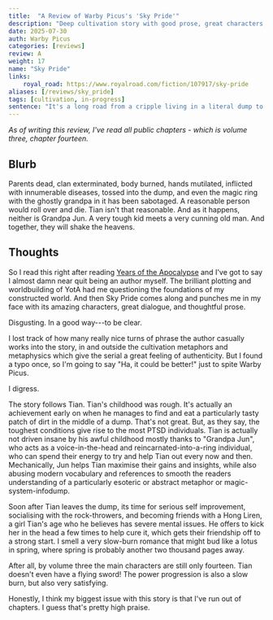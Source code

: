 ```yaml
---
title:  "A Review of Warby Picus's 'Sky Pride'"
description: "Deep cultivation story with good prose, great characters, and frustratingly tantalising hooks."
date: 2025-07-30
auth: Warby Picus
categories: [reviews]
review: A
weight: 17
name: "Sky Pride"
links:
    royal_road: https://www.royalroad.com/fiction/107917/sky-pride
aliases: [/reviews/sky_pride]
tags: [cultivation, in-progress]
sentence: "It's a long road from a cripple living in a literal dump to soaring through the heavens."
---
```


*As of writing this review, I've read all public chapters - which is volume three, chapter fourteen.*

## Blurb

Parents dead, clan exterminated, body burned, hands mutilated, inflicted with innumerable diseases, tossed into the dump, and even the magic ring with the ghostly grandpa in it has been sabotaged. A reasonable person would roll over and die. Tian isn't that reasonable. And as it happens, neither is Grandpa Jun. A very tough kid meets a very cunning old man. And together, they will shake the heavens.

## Thoughts

So I read this right after reading [Years of the Apocalypse](/reviews/years_of_apocalypse/) and I've got to say I almost damn near quit being an author myself. The brilliant plotting and worldbuilding of YotA had me questioning the foundations of my constructed world. And then Sky Pride comes along and punches me in my face with its amazing characters, great dialogue, and thoughtful prose.

Disgusting. In a good way---to be clear.

I lost track of how many really nice turns of phrase the author casually works into the story, in and outside the cultivation metaphors and metaphysics which give the serial a great feeling of authenticity. But I found a typo once, so I'm going to say "Ha, it could be better!" just to spite Warby Picus.

I digress.

The story follows Tian. Tian's childhood was rough. It's actually an achievement early on when he manages to find and eat a particularly tasty patch of dirt in the middle of a dump. That's not great. But, as they say, the toughest conditions give rise to the most PTSD individuals. Tian is actually not driven insane by his awful childhood mostly thanks to "Grandpa Jun", who acts as a voice-in-the-head and reincarnated-into-a-ring individual, who can spend their energy to try and help Tian out every now and then. Mechanically, Jun helps Tian maximise their gains and insights, while also abusing modern vocabulary and references to smooth the readers understanding of a particularly esoteric or abstract metaphor or magic-system-infodump.

Soon after Tian leaves the dump, its time for serious self improvement, socialising with the rock-throwers, and becoming friends with a Hong Liren, a girl Tian's age who he believes has severe mental issues. He offers to kick her in the head a few times to help cure it, which gets their friendship off to a strong start. I smell a very slow-burn romance that might bud like a lotus in spring, where spring is probably another two thousand pages away.

After all, by volume three the main characters are still only fourteen. Tian doesn't even have a flying sword! The power progression is also a slow burn, but also very satisfying.

Honestly, I think my biggest issue with this story is that I've run out of chapters. I guess that's pretty high praise.